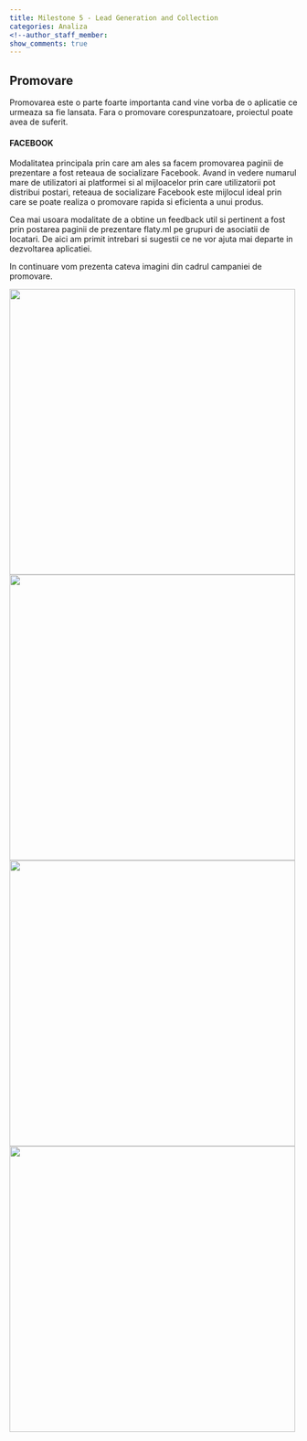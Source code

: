 ```yaml
---
title: Milestone 5 - Lead Generation and Collection
categories: Analiza
<!--author_staff_member:
show_comments: true
---
```


## Promovare  
Promovarea este o parte foarte importanta cand vine vorba de o aplicatie ce urmeaza sa fie lansata.
Fara o promovare corespunzatoare, proiectul poate avea de suferit.


#### FACEBOOK  
Modalitatea principala prin care am ales sa facem promovarea paginii de prezentare a fost reteaua de socializare Facebook.
Avand in vedere numarul mare de utilizatori ai platformei si al mijloacelor prin care utilizatorii pot distribui 
postari, reteaua de socializare Facebook este mijlocul ideal prin care se poate realiza o promovare rapida si eficienta
a unui produs.  

Cea mai usoara modalitate de a obtine un feedback util si pertinent a fost prin postarea paginii de prezentare 
flaty.ml pe grupuri de asociatii de locatari. De aici am primit intrebari si sugestii ce ne vor ajuta mai departe 
in dezvoltarea aplicatiei. 

In continuare vom prezenta cateva imagini din cadrul campaniei de promovare.

<div class="col-md-12">
    <div class="col-md-6">
        <img src="https://github.com/rptoma/Flaty/raw/master/_posts/LeadGenerationAndCollection/1.png" width="500">
        <img src="https://github.com/rptoma/Flaty/raw/master/_posts/LeadGenerationAndCollection/2.png" width="500">
    </div>
    <div class="col-md-6">
        <img src="https://github.com/rptoma/Flaty/raw/master/_posts/LeadGenerationAndCollection/3.png" width="500">
        <img src="https://github.com/rptoma/Flaty/raw/master/_posts/LeadGenerationAndCollection/4.png" width="500">
    </div>
</div>